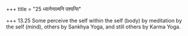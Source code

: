 +++
title = "25 ध्यानेनात्मनि पश्यन्ति"

+++
13.25 Some perceive the self within the self (body) by meditation by the
self (mind), others by Sankhya Yoga, and still others by Karma Yoga.
